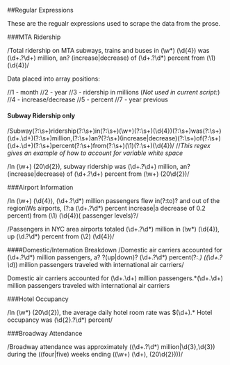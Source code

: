 ##Regular Expressions

These are the regualr expressions used to scrape the data from the prose. 

###MTA Ridership

/Total ridership on MTA subways, trains and buses in (\w*) (\d{4}) was (\d+\.?\d+) million, an? (increase|decrease) of (\d+\.?\d*) percent from (\1) (\d{4})/

Data placed into array positions: 

//1 - month
//2 - year
//3 - ridership in millions
(*Not used in current script:*)
//4 - increase/decrease
//5 - percent
//7 - year previous

#### Subway Ridership only 


/Subway(?:\s+)ridership(?:\s+)in(?:\s+)(\w+)(?:\s+)(\d{4})(?:\s+)was(?:\s+)(\d+\.\d+)(?:\s+)million,(?:\s+)an?(?:\s+)(increase|decrease)(?:\s+)of(?:\s+)(\d+\.\d+)(?:\s+)percent(?:\s+)from(?:\s+)(\1)(?:\s+)(\d{4})/ //*This regex gives an example of how to account for variable white space*

/In (\w+) (20\d{2}), subway ridership was (\d+\.?\d+) million, an? (increase|decrease) of (\d+\.?\d+) percent from (\w+) (20\d{2})/

###Airport Information

/In (\w+) (\d{4}), (\d+\.?\d*) million passengers flew in(?:to)? and out of the region\Ws airports, (?:a (\d+\.?\d*) percent increase|a decrease of 0.2 percent) from (\1) (\d{4})( passenger levels)?/

/Passengers in NYC area airports totaled (\d+\.?\d*) million in (\w*) (\d{4}), up (\d\.?\d*) percent from (\2) (\d{4})/

####Domestic/Internation Breakdown
/Domestic air carriers accounted for (\d+\.?\d*) million passengers, a? ?(up|down)? (\d+\.?\d*) percent(?:.*) ((\d+\.?\d*)) million passengers traveled with international air carriers/

Domestic air carriers accounted for (\d+\.\d+) million passengers.*(\d+\.\d+) million passengers traveled with international air carriers

###Hotel Occupancy

/In (\w*) (20\d{2}), the average daily hotel room rate was \$(\d+).* Hotel occupancy was (\d{2}\.?\d*) percent/


###Broadway Attendance

/Broadway attendance was approximately ((\d+\.?\d*) million|\d{3},\d{3}) during the ((four|five) weeks ending ((\w+) (\d+), (20\d{2})))/

